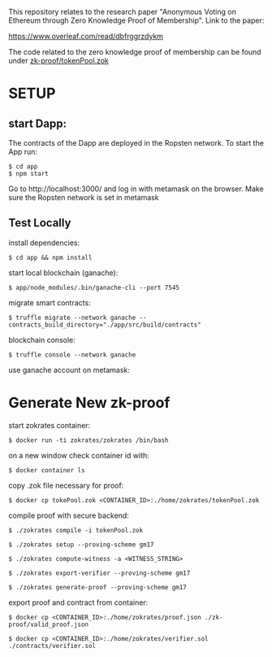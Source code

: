 This repository relates to the research paper "Anonymous Voting on Ethereum through Zero Knowledge Proof of Membership".
Link to the paper:

https://www.overleaf.com/read/dbfrggrzdykm

The code related to the zero knowledge proof of membership can be found under [zk-proof/tokenPool.zok](https://github.com/alvaro-alonso/Ethereum-Anonymous-Voting/blob/master/zk-proof/tokenPool.zok)

# SETUP

## start Dapp:
The contracts of the Dapp are deployed in the Ropsten network. To start the App run:

    $ cd app
    $ npm start

Go to http://localhost:3000/ and log in with metamask on the browser. Make sure the Ropsten network is set in metamask

## Test Locally

install dependencies:

    $ cd app && npm install

start local blockchain (ganache):

    $ app/node_modules/.bin/ganache-cli --port 7545

migrate smart contracts:

    $ truffle migrate --network ganache --contracts_build_directory="./app/src/build/contracts"

blockchain console:

    $ truffle console --network ganache

use ganache account on metamask:


# Generate New zk-proof

start zokrates container:

    $ docker run -ti zokrates/zokrates /bin/bash

on a new window check container id with:

	$ docker container ls

copy .zok file necessary for proof:

    $ docker cp tokePool.zok <CONTAINER_ID>:./home/zokrates/tokenPool.zok
    
compile proof with secure backend:

    $ ./zokrates compile -i tokenPool.zok
    
    $ ./zokrates setup --proving-scheme gm17
    
    $ ./zokrates compute-witness -a <WITNESS_STRING>
    
    $ ./zokrates export-verifier --proving-scheme gm17
    
    $ ./zokrates generate-proof --proving-scheme gm17

export proof and contract from container:

	$ docker cp <CONTAINER_ID>:./home/zokrates/proof.json ./zk-proof/valid_proof.json

	$ docker cp <CONTAINER_ID>:./home/zokrates/verifier.sol ./contracts/verifier.sol
